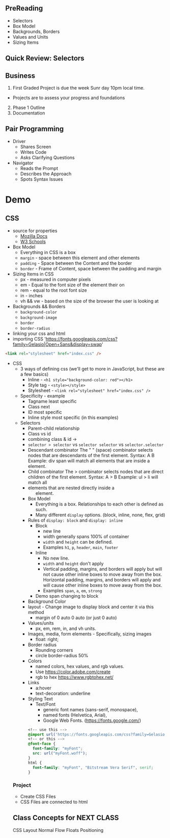 ## PreReading
- Selectors 
- Box Model
- Backgrounds, Borders
- Values and Units
- Sizing Items

## Quick Review: Selectors

## Business 
1. First Graded Project is due the week Sunr    day 10pm local time.
- Projects are to assess your progress and foundations 
2. Phase 1 Outline 
3. Documentation 

## Pair Programming 
- Driver
    - Shares Screen
    - Writes Code
    - Asks Clarifying Questions 
- Navigator 
    - Reads the Prompt 
    - Describes the Approach 
    - Spots Syntax Issues 

# Demo
## CSS 
- source for properties
    - [Mozilla Docs](https://developer.mozilla.org/en-US/docs/Web/CSS/CSS_Properties_Reference)
    - [W3 Schools](https://www.w3schools.com/cssref/)
- Box Model
    - Everything in CSS is a box 
    - `margin` - space between this element and other elements 
    - `padding` - Space between the Content and the border 
    - `border` - Frame of Content, space between the padding and margin
- Sizing Items in CSS
    - px - measured in computer pixels
    - em - Equal to the font size of the element their on
    - rem - equal to the root font size 
    - in - inches
    - vh && vw - based on the size of the browser the user is looking at  
- Backgrounds && Borders
    - `background-color`
    - `background-image`
    - `border`
    - `border-radius`
- linking your css and html
- importing CSS 'https://fonts.googleapis.com/css?family=Gelasio|Open+Sans&display=swap'

```html 
<link rel="stylesheet" href="index.css" />
```

- CSS
  - 3 ways of defining css (we'll get to more in JavaScript, but these are a few basics)
    - Inline - `<h1 style="background-color: red"></h1>`
    - Style tag - `<style></style>`
    - Stylesheet - `<link rel="stylesheet" href="index.css" />`
  - Specificity - example
    - Tagname least specific
    - Class next
    - ID most specific
    - Inline style most specific (in this examples)
  - Selectors
    - Parent-child relationship
    - Class vs id
    - combining class & id -> 
    - `selector > selector` vs `selector selector` vs `selector.selector`
    - Descendant combinator The " " (space) combinator selects nodes that are descendants of the first element. Syntax: A B Example: div span will match all <span> elements that are inside a <div> element.
    - Child combinator
The > combinator selects nodes that are direct children of the first element. Syntax: A > B Example: ul > li will match all <li> elements that are nested directly inside a <ul> element.
  - Box Model
    - Everything is a box.  Relationships to each other is defined as such.
    - Many different `display` options. (block, inline, none, flex, grid)
  - Rules of `display: block` and `display: inline`
    - Block
      - new line
      - width generally spans 100% of container
      - `width` and `height` can be defined.
      - Examples `h1`, `p`, `header`, `main`, `footer`
    - Inline
      - No new line.
      - `width` and `height` don't apply
      - Vertical padding, margins, and borders will apply but will not cause other inline boxes to move away from the box.
      Horizontal padding, margins, and borders will apply and will cause other inline boxes to move away from the box.
      - Examples `span`, `a`, `em`, `strong`
    - Demo span changing to block
  - Background Color
  - layout - Change image to display block and center it via this method
    -  margin of 0 auto 0 auto (or just 0 auto)
  - Values/units
    - px, em, rem, in, and vh units.
  - Images, media, form elements - Specifically, sizing images
    - float: right;
  - Border radius
    - Rounding corners
    - circle border-radius 50%
  - Colors
    - named colors, hex values, and rgb values.
    - Use https://color.adobe.com/create
    - rgb to hex https://www.rgbtohex.net/
  - Links
    - a:hover
    - text-decoration: underline
  - Styling Text
    - Text/Font
      - generic font names (sans-serif, monospace), 
      - named fonts (Helvetica, Arial), 
      - Google Web Fonts. (https://fonts.google.com/)
    ```css
    <!-- use this -->
    @import url('https://fonts.googleapis.com/css?family=Gelasio|Open+Sans&display=swap');
    <!-- or this -->
    @font-face {
      font-family: "myFont";
      src: url("myFont.woff");
    }
    html {
      font-family: "myFont", "Bitstream Vera Serif", serif;
    }
    ```

### Project 
- Create CSS Files  
- CSS Files are connected to html 

## Class Concepts for NEXT CLASS
CSS Layout
Normal Flow
Floats
Positioning
